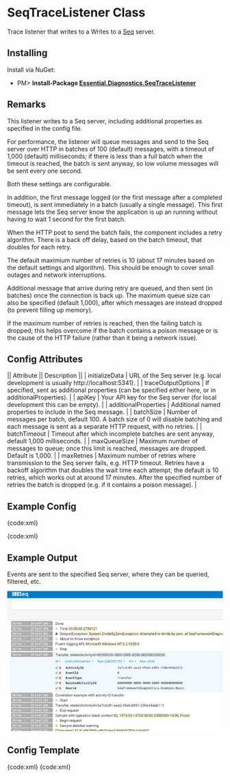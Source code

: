 # SeqTraceListener Class

Trace listener that writes to a Writes to a [Seq](https://getseq.net/) server.

## Installing

Install via NuGet:

* PM> **Install-Package [Essential.Diagnostics.SeqTraceListener](http://www.nuget.org/packages/Essential.Diagnostics.SeqTraceListener)**

## Remarks

This listener writes to a Seq server, including additional properties as specified in the config file.

For performance, the listener will queue messages and send to the Seq server over HTTP in batches of 100 (default) messages, with a timeout of 1,000 (default) milliseconds; if there is less than a full batch when the timeout is reached, the batch is sent anyway, so low volume messages will be sent every one second.

Both these settings are configurable.

In addition, the first message logged (or the first message after a completed timeout), is sent immediately in a batch (usually a single message). This first message lets the Seq server know the application is up an running without having to wait 1 second for the first batch.

When the HTTP post to send the batch fails, the component includes a retry algorithm. There is a back off delay, based on the batch timeout, that doubles for each retry. 

The default maximium number of retries is 10 (about 17 minutes based on the default settings and algorithm). This should be enough to cover small outages and network interruptions. 

Additional message that arrive during retry are queued, and then sent (in batches) once the connection is back up. The maximum queue size can also be specified (default 1,000), after which messages are instead dropped (to prevent filling up memory).

If the maximum number of retries is reached, then the failing batch is dropped; this helps overcome if the batch contains a poison message or is the cause of the HTTP failure (rather than it being a network issue).

## Config Attributes

|| Attribute || Description ||
| initializeData | URL of the Seq server (e.g. local development is usually http://localhost:5341). |
| traceOutputOptions | If specified, sent as additional properties (can be specified either here, or in additionalProperties). |
| apiKey | Your API key for the Seq server (for local development this can be empty). |
| additionalProperties | Additional named properties to include in the Seq message. |
| batchSize | Number of messages per batch, default 100. A batch size of 0 will disable batching and each message is sent as a separate HTTP request, with no retries. |
| batchTimeout | Timeout after which incomplete batches are sent anyway, default 1,000 milliseconds. |
| maxQueueSize | Maximum number of messages to queue; once this limit is reached, messages are dropped. Default is 1,000. |
| maxRetries | Maximum number of retries where transmission to the Seq server fails, e.g. HTTP timeout. Retries have a backoff algorithm that doubles the wait time each attempt; the default is 10 retries, which works out at around 17 minutes. After the specified number of retries the batch is dropped (e.g. if it contains a poison message). |

## Example Config

{code:xml}
<?xml version="1.0" encoding="utf-8" ?>
<configuration>
  <system.diagnostics>
    <sharedListeners>
      <add name="seq" 
        type="Essential.Diagnostics.SeqTraceListener, Essential.Diagnostics.SeqTraceListener" 
        initializeData="http://localhost:5341" 
        additionalProperties="MachineName,ThreadId,ProcessId,LogicalOperationStack" 
        apiKey=" " />
    </sharedListeners>
    <sources>
      <source name="ExampleSource" switchValue="All">
        <listeners>
          <clear />
          <add name="seq" />
        </listeners>
      </source>
    </sources>
  </system.diagnostics>
</configuration>
{code:xml}

## Example Output

Events are sent to the specified Seq server, where they can be queried, filtered, etc.

![SeqTraceListener example Seq output](SeqTraceListener_SeqTraceListener800.png)

## Config Template

{code:xml}
<add name="seq"
  type="Essential.Diagnostics.SeqTraceListener, Essential.Diagnostics.SeqTraceListener" 
  initializeData="Seq server URL"
  traceOutputOptions="CallStack,LogicalOperationStack,ProcessId,ThreadId,User"
additionalProperties="CallStack,LogicalOperationStack,MachineName,PrincipalName,ProcessId,ThreadId,User"
  apiKey="your API key, or blank for localhost"
  batchSize="100|use 0 to disable"
  batchTimeout="00:00:01.00"
  maxQueueSize="1000"
  maxRetries="10"  
/>
{code:xml}
